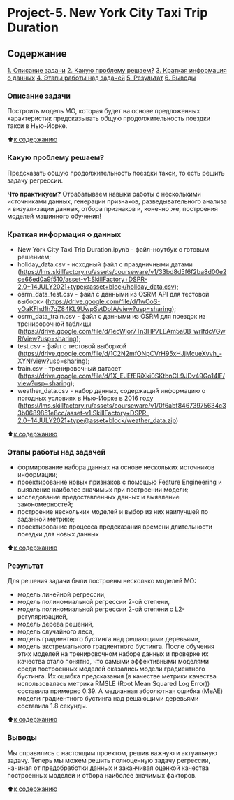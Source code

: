 # Project-5. New York City Taxi Trip Duration

## Содержание
[1. Описание задачи](https://github.com/Odomari/homework_sf_data_science/tree/master/Project-5/README.md#Deskription-of-task)
[2. Какую проблему решаем?](https://github.com/Odomari/homework_sf_data_science/tree/master/Project-5/README.md#What-problem-are-we-solving?)
[3. Краткая информация о данных](https://github.com/Odomari/homework_sf_data_science/tree/master/Project-5/README.md#Short-information-about-data)
[4. Этапы работы над задачей](https://github.com/Odomari/homework_sf_data_science/tree/master/Project-5/README.md#Stages-of-work-on-the-task)
[5. Результат](https://github.com/Odomari/homework_sf_data_science/tree/master/Project-5/README.md#Result)
[6. Выводы](https://github.com/Odomari/homework_sf_data_science/tree/master/Project-5/README.md#Conclusions)

### Описание задачи
Построить модель МО, которая будет на основе предложенных характеристик предсказывать общую продолжительность поездки такси в Нью-Йорке.

:arrow_up:[к содержанию](https://github.com/Odomari/homework_sf_data_science/tree/master/Project-5/README.md#Contents)

### Какую проблему решаем?
Предсказать общую продолжительность поездки такси, то есть решить задачу регрессии.

**Что практикуем?**
Отрабатываем навыки работы с несколькими источниками данных, генерации признаков, разведывательного анализа и визуализации данных, отбора признаков и, конечно же, построения моделей машинного обучения!

### Краткая информация о данных
- New York City Taxi Trip Duration.ipynb - файл-ноутбук с готовым решением;
- holiday_data.csv - исходный файл с праздничными датами (https://lms.skillfactory.ru/assets/courseware/v1/33bd8d5f6f2ba8d00e2ce66ed0a9f510/asset-v1:SkillFactory+DSPR-2.0+14JULY2021+type@asset+block/holiday_data.csv);
- osrm_data_test.csv - файл с данными из OSRM API для тестовой выборки (https://drive.google.com/file/d/1wCoS-yOaKFhd1h7gZ84KL9UwpSvtDoIA/view?usp=sharing);
- osrm_data_train.csv - файл с данными из OSRM для поездок из тренировочной таблицы (https://drive.google.com/file/d/1ecWjor7Tn3HP7LEAm5a0B_wrIfdcVGwR/view?usp=sharing);
- test.csv - файл с тестовой выборкой (https://drive.google.com/file/d/1C2N2mfONpCVrH95xHJjMcueXvvh_-XYN/view?usp=sharing);
- train.csv - тренировочный датасет (https://drive.google.com/file/d/1X_EJEfERiXki0SKtbnCL9JDv49Go14lF/view?usp=sharing);
- weather_data.csv - набор данных, содержащий информацию о погодных условиях в Нью-Йорке в 2016 году (https://lms.skillfactory.ru/assets/courseware/v1/0f6abf84673975634c33b0689851e8cc/asset-v1:SkillFactory+DSPR-2.0+14JULY2021+type@asset+block/weather_data.zip)

:arrow_up:[к содержанию](https://github.com/Odomari/homework_sf_data_science/tree/master/Project-5/README.md#Contents)

### Этапы работы над задачей
- формирование набора данных на основе нескольких источников информации;
- проектирование новых признаков с помощью Feature Engineering и выявление наиболее значимых при построении модели;
- исследование предоставленных данных и выявление закономерностей;
- построение нескольких моделей и выбор из них наилучшей по заданной метрике;
- проектирование процесса предсказания времени длительности поездки для новых данных

:arrow_up:[к содержанию](https://github.com/Odomari/homework_sf_data_science/tree/master/Project-5/README.md#Contents)

### Результат
Для решения задачи были построены несколько моделей МО:
- модель линейной регрессии,
- модель полиномиальной регрессии 2-ой степени,
- модель полиномиальной регрессии 2-ой степени с L2-регуляризацией,
- модель дерева решений,
- модель случайного леса,
- модель градиентного бустинга над решающими деревьями,
- модель экстремального градиентного бустинга.
После обучения этих моделей на тренировочном наборе данных и проверке их качества стало понятно, что самыми эффективными моделями среди построенных моделей оказались модели градиентного бустинга. Их ошибка предсказания (в качестве метрики качества использовалась метрика RMSLE (Root Mean Squared Log Error)) составила примерно 0.39. А медианная абсолютная ошибка (MeAE) модели градиентного бустинга над решающими деревьями составила 1.8 секунды.

:arrow_up:[к содержанию](https://github.com/Odomari/homework_sf_data_science/tree/master/Project-5/README.md#Contents)

### Выводы
Мы справились с настоящим проектом, решив важную и актуальную задачу. Теперь мы можем решить полноценную задачу регрессии, начиная от предобработки данных и заканчивая оценкой качества построенных моделей и отбора наиболее значимых факторов.

:arrow_up:[к содержанию](https://github.com/Odomari/homework_sf_data_science/tree/master/Project-5/README.md#Contents)
